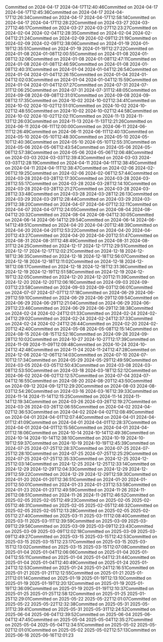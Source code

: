 Committed on 2024-04-17 2024-04-17T12:40:46Committed on 2024-04-17 2024-04-17T12:45:36Committed on 2024-04-17 2024-04-17T12:26:34Committed on 2024-04-17 2024-04-17T12:58:14Committed on 2024-04-17 2024-04-17T12:28:22Committed on 2024-03-27 2024-03-27T12:46:17Committed on 2024-03-27 2024-03-27T12:23:27Committed on 2024-02-04 2024-02-04T12:28:35Committed on 2024-02-04 2024-02-04T12:21:24Committed on 2024-02-09 2024-02-09T12:21:19Committed on 2024-02-09 2024-02-09T12:38:06Committed on 2024-01-19 2024-01-19T12:35:51Committed on 2024-01-19 2024-01-19T12:27:22Committed on 2024-01-08 2024-01-08T12:00:55Committed on 2024-01-08 2024-01-08T12:32:06Committed on 2024-01-08 2024-01-08T12:47:11Committed on 2024-01-08 2024-01-08T12:46:59Committed on 2024-01-08 2024-01-08T12:40:31Committed on 2024-01-04 2024-01-04T12:26:54Committed on 2024-01-04 2024-01-04T12:26:15Committed on 2024-01-04 2024-01-04T12:02:03Committed on 2024-01-04 2024-01-04T12:15:59Committed on 2024-01-04 2024-01-04T12:07:27Committed on 2024-07-31 2024-07-31T12:06:25Committed on 2024-07-31 2024-07-31T12:48:05Committed on 2024-09-08 2024-09-08T12:31:01Committed on 2024-09-08 2024-09-08T12:17:35Committed on 2024-10-02 2024-10-02T12:34:41Committed on 2024-10-02 2024-10-02T12:51:01Committed on 2024-10-02 2024-10-02T12:48:55Committed on 2024-10-02 2024-10-02T12:44:58Committed on 2024-10-02 2024-10-02T12:02:11Committed on 2024-11-13 2024-11-13T12:26:03Committed on 2024-11-13 2024-11-13T12:21:26Committed on 2024-06-11 2024-06-11T12:00:00Committed on 2024-06-11 2024-06-11T12:26:49Committed on 2024-06-11 2024-06-11T12:40:13Committed on 2024-05-10 2024-05-10T12:48:30Committed on 2024-05-10 2024-05-10T12:40:36Committed on 2024-05-10 2024-05-10T12:55:31Committed on 2024-05-06 2024-05-06T12:43:54Committed on 2024-05-06 2024-05-06T12:57:38Committed on 2024-05-06 2024-05-06T12:06:48Committed on 2024-03-03 2024-03-03T12:39:43Committed on 2024-03-03 2024-03-03T12:28:19Committed on 2024-04-11 2024-04-11T12:38:45Committed on 2024-04-11 2024-04-11T12:38:47Committed on 2024-02-06 2024-02-06T12:19:25Committed on 2024-02-06 2024-02-06T12:57:44Committed on 2024-03-28 2024-03-28T12:17:30Committed on 2024-03-28 2024-03-28T12:55:17Committed on 2024-03-28 2024-03-28T12:14:10Committed on 2024-03-28 2024-03-28T12:21:27Committed on 2024-03-28 2024-03-28T12:33:48Committed on 2024-03-28 2024-03-28T12:26:13Committed on 2024-03-29 2024-03-29T12:28:44Committed on 2024-03-29 2024-03-29T12:38:20Committed on 2024-04-07 2024-04-07T12:32:11Committed on 2024-04-07 2024-04-07T12:24:05Committed on 2024-08-04 2024-08-04T12:20:32Committed on 2024-08-04 2024-08-04T12:30:05Committed on 2024-06-14 2024-06-14T12:29:54Committed on 2024-06-14 2024-06-14T12:49:51Committed on 2024-04-20 2024-04-20T12:48:39Committed on 2024-04-20 2024-04-20T12:53:22Committed on 2024-04-20 2024-04-20T12:43:27Committed on 2024-04-20 2024-04-20T12:51:47Committed on 2024-08-31 2024-08-31T12:48:49Committed on 2024-08-31 2024-08-31T12:24:25Committed on 2024-12-17 2024-12-17T12:29:51Committed on 2024-12-17 2024-12-17T12:02:21Committed on 2024-12-18 2024-12-18T12:36:35Committed on 2024-12-18 2024-12-18T12:56:07Committed on 2024-12-18 2024-12-18T12:11:02Committed on 2024-12-18 2024-12-18T12:08:17Committed on 2024-12-18 2024-12-18T12:31:36Committed on 2024-12-19 2024-12-19T12:51:58Committed on 2024-12-19 2024-12-19T12:32:05Committed on 2024-12-20 2024-12-20T12:11:39Committed on 2024-12-20 2024-12-20T12:06:16Committed on 2024-09-03 2024-09-03T12:23:58Committed on 2024-09-03 2024-09-03T12:06:01Committed on 2024-07-07 2024-07-07T12:17:18Committed on 2024-06-29 2024-06-29T12:59:10Committed on 2024-06-29 2024-06-29T12:09:54Committed on 2024-06-29 2024-06-29T12:21:04Committed on 2024-06-29 2024-06-29T12:23:46Committed on 2024-06-29 2024-06-29T12:38:38Committed on 2024-02-24 2024-02-24T12:01:33Committed on 2024-02-24 2024-02-24T12:29:02Committed on 2024-02-24 2024-02-24T12:37:33Committed on 2024-02-24 2024-02-24T12:26:44Committed on 2024-02-20 2024-02-20T12:42:40Committed on 2024-05-08 2024-05-08T12:15:14Committed on 2024-08-15 2024-08-15T12:52:16Committed on 2024-09-28 2024-09-28T12:10:02Committed on 2024-10-27 2024-10-27T12:17:39Committed on 2024-11-09 2024-11-09T12:09:48Committed on 2024-10-24 2024-10-24T12:42:48Committed on 2024-11-24 2024-11-24T12:47:28Committed on 2024-12-06 2024-12-06T12:14:03Committed on 2024-07-10 2024-07-10T12:17:34Committed on 2024-05-29 2024-05-29T12:49:59Committed on 2024-03-05 2024-03-05T12:50:43Committed on 2024-03-08 2024-03-08T12:53:50Committed on 2024-03-18 2024-03-18T12:52:12Committed on 2024-06-02 2024-06-02T12:12:57Committed on 2024-07-04 2024-07-04T12:16:55Committed on 2024-08-20 2024-08-20T12:43:50Committed on 2024-09-12 2024-09-12T12:29:20Committed on 2024-08-03 2024-08-03T12:54:26Committed on 2024-03-16 2024-03-16T12:39:33Committed on 2024-11-14 2024-11-14T12:15:25Committed on 2024-11-14 2024-11-14T12:19:34Committed on 2024-03-26 2024-03-26T12:19:27Committed on 2024-03-26 2024-03-26T12:06:55Committed on 2024-04-02 2024-04-02T12:36:53Committed on 2024-04-02 2024-04-02T12:08:49Committed on 2024-04-01 2024-04-01T12:07:44Committed on 2024-04-01 2024-04-01T12:41:09Committed on 2024-04-01 2024-04-01T12:28:37Committed on 2024-04-01 2024-04-01T12:15:56Committed on 2024-04-01 2024-04-01T12:18:06Committed on 2024-10-14 2024-10-14T12:49:36Committed on 2024-10-14 2024-10-14T12:38:10Committed on 2024-10-19 2024-10-19T12:59:37Committed on 2024-10-19 2024-10-19T12:45:39Committed on 2024-07-25 2024-07-25T12:28:37Committed on 2024-07-25 2024-07-25T12:28:10Committed on 2024-07-25 2024-07-25T12:25:29Committed on 2024-07-25 2024-07-25T12:35:33Committed on 2024-12-25 2024-12-25T12:03:14Committed on 2024-12-25 2024-12-25T12:33:14Committed on 2024-12-29 2024-12-29T12:04:33Committed on 2024-12-29 2024-12-29T12:59:22Committed on 2024-12-29 2024-12-29T12:59:30Committed on 2024-01-20 2024-01-20T12:36:51Committed on 2024-01-20 2024-01-20T12:50:01Committed on 2024-01-23 2024-01-23T12:53:58Committed on 2024-01-23 2024-01-23T12:49:59Committed on 2024-11-26 2024-11-26T12:08:51Committed on 2024-11-26 2024-11-26T12:46:52Committed on 2025-02-05 2025-02-05T12:49:23Committed on 2025-02-05 2025-02-05T12:46:31Committed on 2025-02-05 2025-02-05T12:46:32Committed on 2025-02-05 2025-02-05T12:13:28Committed on 2025-02-05 2025-02-05T12:27:40Committed on 2025-03-11 2025-03-11T12:08:40Committed on 2025-03-11 2025-03-11T12:39:59Committed on 2025-03-09 2025-03-09T12:29:56Committed on 2025-03-09 2025-03-09T12:23:43Committed on 2025-03-09 2025-03-09T12:02:18Committed on 2025-03-09 2025-03-09T12:49:27Committed on 2025-03-15 2025-03-15T12:42:53Committed on 2025-03-15 2025-03-15T12:23:17Committed on 2025-03-15 2025-03-15T12:13:02Committed on 2025-03-15 2025-03-15T12:07:08Committed on 2025-01-04 2025-01-04T12:06:06Committed on 2025-01-04 2025-01-04T12:55:11Committed on 2025-01-04 2025-01-04T12:31:44Committed on 2025-01-04 2025-01-04T12:40:49Committed on 2025-01-24 2025-01-24T12:12:53Committed on 2025-01-24 2025-01-24T12:16:51Committed on 2025-01-21 2025-01-21T12:12:55Committed on 2025-01-21 2025-01-21T12:01:14Committed on 2025-01-19 2025-01-19T12:13:10Committed on 2025-01-19 2025-01-19T12:20:12Committed on 2025-01-19 2025-01-19T12:36:09Committed on 2025-01-19 2025-01-19T12:10:37Committed on 2025-01-25 2025-01-25T12:58:12Committed on 2025-01-25 2025-01-25T12:29:01Committed on 2025-05-22 2025-05-22T12:01:07Committed on 2025-05-22 2025-05-22T12:32:38Committed on 2025-05-31 2025-05-31T12:39:41Committed on 2025-05-31 2025-05-31T12:24:52Committed on 2025-06-04 2025-06-04T12:39:52Committed on 2025-06-04 2025-06-04T12:47:45Committed on 2025-05-04 2025-05-04T12:35:27Committed on 2025-05-04 2025-05-04T12:34:51Committed on 2025-05-02 2025-05-02T12:01:01Committed on 2025-05-02 2025-05-02T12:57:13Committed on 2025-06-16 2025-06-16T12:01:23
